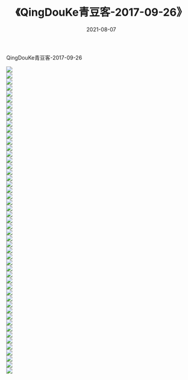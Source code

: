 ﻿---
layout: post
title:  《QingDouKe青豆客-2017-09-26》
date:   2021-08-07
img: http://img.660000.xyz/Sharelink/网络美图/2021/QingDouKe青豆客-2017-09-26/000.jpg
categories: [美女, 清纯, 唯美]
---

QingDouKe青豆客-2017-09-26

  ![](http://img.660000.xyz/Sharelink/网络美图/2021/QingDouKe青豆客-2017-09-26/001.jpg) <br> ![](http://img.660000.xyz/Sharelink/网络美图/2021/QingDouKe青豆客-2017-09-26/002.jpg) <br> ![](http://img.660000.xyz/Sharelink/网络美图/2021/QingDouKe青豆客-2017-09-26/003.jpg) <br> ![](http://img.660000.xyz/Sharelink/网络美图/2021/QingDouKe青豆客-2017-09-26/004.jpg) <br> ![](http://img.660000.xyz/Sharelink/网络美图/2021/QingDouKe青豆客-2017-09-26/005.jpg) <br> ![](http://img.660000.xyz/Sharelink/网络美图/2021/QingDouKe青豆客-2017-09-26/006.jpg) <br> ![](http://img.660000.xyz/Sharelink/网络美图/2021/QingDouKe青豆客-2017-09-26/007.jpg) <br> ![](http://img.660000.xyz/Sharelink/网络美图/2021/QingDouKe青豆客-2017-09-26/008.jpg) <br> ![](http://img.660000.xyz/Sharelink/网络美图/2021/QingDouKe青豆客-2017-09-26/009.jpg) <br> ![](http://img.660000.xyz/Sharelink/网络美图/2021/QingDouKe青豆客-2017-09-26/010.jpg) <br> ![](http://img.660000.xyz/Sharelink/网络美图/2021/QingDouKe青豆客-2017-09-26/011.jpg) <br> ![](http://img.660000.xyz/Sharelink/网络美图/2021/QingDouKe青豆客-2017-09-26/012.jpg) <br> ![](http://img.660000.xyz/Sharelink/网络美图/2021/QingDouKe青豆客-2017-09-26/013.jpg) <br> ![](http://img.660000.xyz/Sharelink/网络美图/2021/QingDouKe青豆客-2017-09-26/014.jpg) <br> ![](http://img.660000.xyz/Sharelink/网络美图/2021/QingDouKe青豆客-2017-09-26/015.jpg) <br> ![](http://img.660000.xyz/Sharelink/网络美图/2021/QingDouKe青豆客-2017-09-26/016.jpg) <br> ![](http://img.660000.xyz/Sharelink/网络美图/2021/QingDouKe青豆客-2017-09-26/017.jpg) <br> ![](http://img.660000.xyz/Sharelink/网络美图/2021/QingDouKe青豆客-2017-09-26/018.jpg) <br> ![](http://img.660000.xyz/Sharelink/网络美图/2021/QingDouKe青豆客-2017-09-26/019.jpg) <br> ![](http://img.660000.xyz/Sharelink/网络美图/2021/QingDouKe青豆客-2017-09-26/020.jpg) <br> ![](http://img.660000.xyz/Sharelink/网络美图/2021/QingDouKe青豆客-2017-09-26/021.jpg) <br> ![](http://img.660000.xyz/Sharelink/网络美图/2021/QingDouKe青豆客-2017-09-26/022.jpg) <br> ![](http://img.660000.xyz/Sharelink/网络美图/2021/QingDouKe青豆客-2017-09-26/023.jpg) <br> ![](http://img.660000.xyz/Sharelink/网络美图/2021/QingDouKe青豆客-2017-09-26/024.jpg) <br> ![](http://img.660000.xyz/Sharelink/网络美图/2021/QingDouKe青豆客-2017-09-26/025.jpg) <br> ![](http://img.660000.xyz/Sharelink/网络美图/2021/QingDouKe青豆客-2017-09-26/026.jpg) <br> ![](http://img.660000.xyz/Sharelink/网络美图/2021/QingDouKe青豆客-2017-09-26/027.jpg) <br> ![](http://img.660000.xyz/Sharelink/网络美图/2021/QingDouKe青豆客-2017-09-26/028.jpg) <br> ![](http://img.660000.xyz/Sharelink/网络美图/2021/QingDouKe青豆客-2017-09-26/029.jpg) <br> ![](http://img.660000.xyz/Sharelink/网络美图/2021/QingDouKe青豆客-2017-09-26/030.jpg) <br> ![](http://img.660000.xyz/Sharelink/网络美图/2021/QingDouKe青豆客-2017-09-26/031.jpg) <br> ![](http://img.660000.xyz/Sharelink/网络美图/2021/QingDouKe青豆客-2017-09-26/032.jpg) <br> ![](http://img.660000.xyz/Sharelink/网络美图/2021/QingDouKe青豆客-2017-09-26/033.jpg) <br> ![](http://img.660000.xyz/Sharelink/网络美图/2021/QingDouKe青豆客-2017-09-26/034.jpg) <br> ![](http://img.660000.xyz/Sharelink/网络美图/2021/QingDouKe青豆客-2017-09-26/035.jpg) <br> ![](http://img.660000.xyz/Sharelink/网络美图/2021/QingDouKe青豆客-2017-09-26/036.jpg) <br> ![](http://img.660000.xyz/Sharelink/网络美图/2021/QingDouKe青豆客-2017-09-26/037.jpg) <br> ![](http://img.660000.xyz/Sharelink/网络美图/2021/QingDouKe青豆客-2017-09-26/038.jpg) <br> ![](http://img.660000.xyz/Sharelink/网络美图/2021/QingDouKe青豆客-2017-09-26/039.jpg) <br> ![](http://img.660000.xyz/Sharelink/网络美图/2021/QingDouKe青豆客-2017-09-26/040.jpg) <br> ![](http://img.660000.xyz/Sharelink/网络美图/2021/QingDouKe青豆客-2017-09-26/041.jpg) <br> ![](http://img.660000.xyz/Sharelink/网络美图/2021/QingDouKe青豆客-2017-09-26/042.jpg) <br> ![](http://img.660000.xyz/Sharelink/网络美图/2021/QingDouKe青豆客-2017-09-26/043.jpg) <br> ![](http://img.660000.xyz/Sharelink/网络美图/2021/QingDouKe青豆客-2017-09-26/044.jpg) <br> ![](http://img.660000.xyz/Sharelink/网络美图/2021/QingDouKe青豆客-2017-09-26/045.jpg) <br> ![](http://img.660000.xyz/Sharelink/网络美图/2021/QingDouKe青豆客-2017-09-26/046.jpg) <br> ![](http://img.660000.xyz/Sharelink/网络美图/2021/QingDouKe青豆客-2017-09-26/047.jpg) <br> ![](http://img.660000.xyz/Sharelink/网络美图/2021/QingDouKe青豆客-2017-09-26/048.jpg) <br> ![](http://img.660000.xyz/Sharelink/网络美图/2021/QingDouKe青豆客-2017-09-26/049.jpg) <br> ![](http://img.660000.xyz/Sharelink/网络美图/2021/QingDouKe青豆客-2017-09-26/050.jpg) <br> ![](http://img.660000.xyz/Sharelink/网络美图/2021/QingDouKe青豆客-2017-09-26/051.jpg) <br>